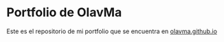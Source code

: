 # Portfolio de OlavMa
Este es el repositorio de mi portfolio que se encuentra en <a href="https://olavma.github.io">olavma.github.io</a>